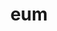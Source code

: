---
title: eum
meaning: him (accusative)
ch: 7
pos: pronoun
abbgender: m.
abbgender2: masc.
gender: masculine
---